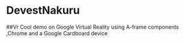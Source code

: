 # DevestNakuru
##Vr
Cool demo on Google Virtual Reality using A-frame components ,Chrome and a Google Cardboard device
